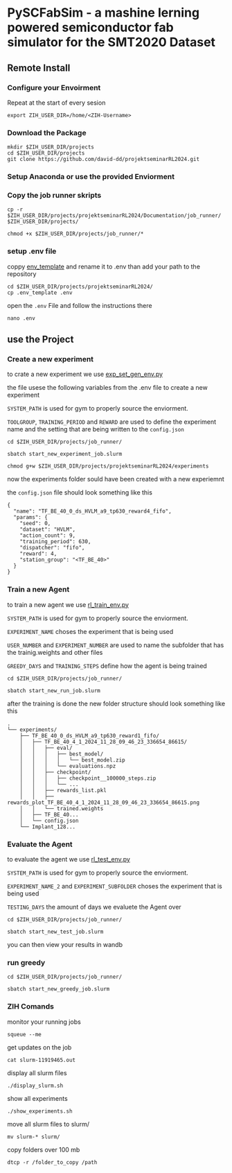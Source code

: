 # PySCFabSim - a mashine lerning powered semiconductor fab simulator for the SMT2020 Dataset

## Remote Install

### Configure your Envoirment 

Repeat at the start of every sesion 
```shell
export ZIH_USER_DIR=/home/<ZIH-Username>
```

### Download the Package

```shell
mkdir $ZIH_USER_DIR/projects
cd $ZIH_USER_DIR/projects
git clone https://github.com/david-dd/projektseminarRL2024.git
```

### Setup Anaconda or use the provided Enviorment 

### Copy the job runner skripts

```shell
cp -r $ZIH_USER_DIR/projects/projektseminarRL2024/Documentation/job_runner/ $ZIH_USER_DIR/projects/

chmod +x $ZIH_USER_DIR/projects/job_runner/*
```


### setup .env file 

coppy [env_template](./../.env_template) and rename it to .env than add your path to the repository 

```shell
cd $ZIH_USER_DIR/projects/projektseminarRL2024/
cp .env_template .env
```

open the `.env` File and follow the instructions there 

```shell
nano .env
```

## use the Project 

### Create a new experiment

to crate a new experiment we use [exp_set_gen_env.py](../exp_set_gen_env.py) 

the file usese the following variables from the .env file to create a new experiment 

`SYSTEM_PATH` is used for gym to properly source the enviorment.

`TOOLGROUP`, `TRAINING_PERIOD` and `REWARD` are used to define the experiment name and the setting that are being written to the `config.json`



```shell
cd $ZIH_USER_DIR/projects/job_runner/

sbatch start_new_experiment_job.slurm

chmod g+w $ZIH_USER_DIR/projects/projektseminarRL2024/experiments
```

now the experiments folder sould have been created with a new experiemnt

the `config.json` file should look something like this 

```shell
{
  "name": "TF_BE_40_0_ds_HVLM_a9_tp630_reward4_fifo",
  "params": {
    "seed": 0,
    "dataset": "HVLM",
    "action_count": 9,
    "training_period": 630,
    "dispatcher": "fifo",
    "reward": 4,
    "station_group": "<TF_BE_40>"
  }
}
```

### Train a new Agent 

to train a new agent we use [rl_train_env.py](../rl_train_env.py) 

`SYSTEM_PATH` is used for gym to properly source the enviorment.

`EXPERIMENT_NAME` choses the experiment that is being used 

`USER_NUMBER` and `EXPERIMENT_NUMBER` are used to name the subfolder that has the trainig.weights and other files

`GREEDY_DAYS` and `TRAINING_STEPS` define how the agent is being trained 


```shell
cd $ZIH_USER_DIR/projects/job_runner/

sbatch start_new_run_job.slurm
```

after the training is done the new folder structure should look something like this 

```shell
.
└── experiments/
    ├── TF_BE_40_0_ds_HVLM_a9_tp630_reward1_fifo/
    │   ├── TF_BE_40_4_1_2024_11_28_09_46_23_336654_86615/
    │   │   ├── eval/
    │   │   │   ├── best_model/
    │   │   │   │   └── best_model.zip
    │   │   │   └── evaluations.npz
    │   │   ├── checkpoint/
    │   │   │   ├── checkpoint__100000_steps.zip
    │   │   │   └── ...
    │   │   ├── rewards_list.pkl
    │   │   ├── rewards_plot_TF_BE_40_4_1_2024_11_28_09_46_23_336654_86615.png
    │   │   └── trained.weights
    │   ├── TF_BE_40...
    │   └── config.json
    └── Implant_128...
```


### Evaluate the Agent 

to evaluate the agent we use [rl_test_env.py](../rl_test_env.py)

`SYSTEM_PATH` is used for gym to properly source the enviorment.

`EXPERIMENT_NAME_2` and `EXPERIMENT_SUBFOLDER` choses the experiment that is being used 

`TESTING_DAYS` the amount of days we evaluete the Agent over 


```shell
cd $ZIH_USER_DIR/projects/job_runner/

sbatch start_new_test_job.slurm
```

you can then view your results in wandb

### run greedy



```shell
cd $ZIH_USER_DIR/projects/job_runner/

sbatch start_new_greedy_job.slurm
```

### ZIH Comands 

monitor your running jobs
```shell
squeue --me
```

get updates on the job
```shell
cat slurm-11919465.out
```

display all slurm files 
```shell
./display_slurm.sh
```

show all experiments
```shell
./show_experiments.sh
```

move all slurm files to slurm/
```shell
mv slurm-* slurm/
```

copy folders over 100 mb 
```shell
dtcp -r /folder_to_copy /path
```